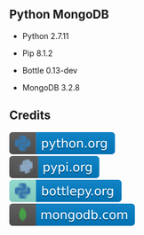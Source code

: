 Python MongoDB
--------------

- Python 2.7.11

- Pip 8.1.2

- Bottle 0.13-dev

- MongoDB 3.2.8

Credits
-------
[![image](
Credits/python.org.svg?raw=true)](https://python.org/)  
[![image](
Credits/pypi.org.svg?raw=true)](https://pypi.org/)  
[![image](
Credits/bottlepy.org.svg?raw=true)](https://bottlepy.org/)  
[![image](
Credits/mongodb.com.svg?raw=true)](https://mongodb.com/)  
